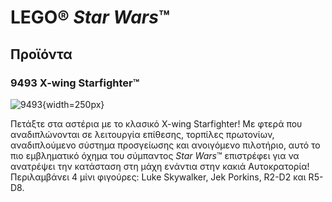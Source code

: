 # LEGO® *Star Wars*™
## Προϊόντα
### 9493 X-wing Starfighter™

![9493](https://www.lego.com/cdn/product-assets/product.img.pri/9493_prod.jpg){width=250px}

Πετάξτε στα αστέρια με το κλασικό X-wing Starfighter! Με φτερά που αναδιπλώνονται σε λειτουργία επίθεσης, τορπίλες πρωτονίων, αναδιπλούμενο σύστημα προσγείωσης και ανοιγόμενο πιλοτήριο, αυτό το πιο εμβληματικό όχημα του σύμπαντος *Star Wars*™ επιστρέφει για να ανατρέψει την κατάσταση στη μάχη ενάντια στην κακιά Αυτοκρατορία! Περιλαμβάνει 4 μίνι φιγούρες: Luke Skywalker, Jek Porkins, R2-D2 και R5-D8.